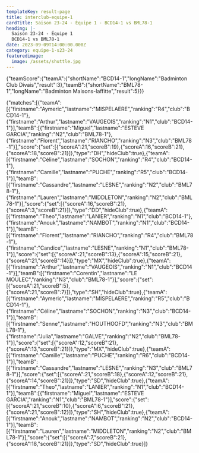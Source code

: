 ```yaml
---
templateKey: result-page
title: interclub-equipe-1
cardTitle: Saison 23-24 - Équipe 1 - BCD14-1 vs BML78-1 
heading: |-
  Saison 23-24 - Équipe 1
  BCD14-1 vs BML78-1
date: 2023-09-09T14:00:00.000Z
category: equipe-1-s23-24
featuredimage:
  image: /assets/shuttle.jpg
---
```



<teamscoreboard>{"teamScore":{"teamA":{"shortName":"BCD14-1","longName":"Badminton Club Divais","result":3},"teamB":{"shortName":"BML78-1","longName":"Badminton Maisons-laffitte","result":5}}}</teamscoreboard>

<scoreboard>{"matches":[{"teamA":[{"firstname":"Aymeric","lastname":"MISPELAERE","ranking":"R4","club":"BCD14-1"},{"firstname":"Arthur","lastname":"VAUGEOIS","ranking":"N1","club":"BCD14-1"}],"teamB":[{"firstname":"Miguel","lastname":"ESTEVE GARCIA","ranking":"N2","club":"BML78-1"},{"firstname":"Florent","lastname":"RIANCHO","ranking":"N3","club":"BML78-1"}],"score":{"set":[{"scoreA":21,"scoreB":19},{"scoreA":16,"scoreB":21},{"scoreA":18,"scoreB":21}]},"type":"DH","hideClub":true},{"teamA":[{"firstname":"Céline","lastname":"SOCHON","ranking":"R4","club":"BCD14-1"},{"firstname":"Camille","lastname":"PUCHE","ranking":"R5","club":"BCD14-1"}],"teamB":[{"firstname":"Cassandre","lastname":"LESNE","ranking":"N2","club":"BML78-1"},{"firstname":"Lauren","lastname":"MIDDLETON","ranking":"N2","club":"BML78-1"}],"score":{"set":[{"scoreA":16,"scoreB":21},{"scoreA":3,"scoreB":21}]},"type":"DD","hideClub":true},{"teamA":[{"firstname":"Theo","lastname":"LANIER","ranking":"N1","club":"BCD14-1"},{"firstname":"Anouk","lastname":"NAMBOT","ranking":"N1","club":"BCD14-1"}],"teamB":[{"firstname":"Florent","lastname":"RIANCHO","ranking":"R4","club":"BML78-1"},{"firstname":"Candice","lastname":"LESNE","ranking":"N1","club":"BML78-1"}],"score":{"set":[{"scoreA":21,"scoreB":13},{"scoreA":15,"scoreB":21},{"scoreA":21,"scoreB":14}]},"type":"MX","hideClub":true},{"teamA":[{"firstname":"Arthur","lastname":"VAUGEOIS","ranking":"N1","club":"BCD14-1"}],"teamB":[{"firstname":"Corentin","lastname":"LE MOULEC","ranking":"N3","club":"BML78-1"}],"score":{"set":[{"scoreA":21,"scoreB":5},{"scoreA":21,"scoreB":7}]},"type":"SH","hideClub":true},{"teamA":[{"firstname":"Aymeric","lastname":"MISPELAERE","ranking":"R5","club":"BCD14-1"},{"firstname":"Céline","lastname":"SOCHON","ranking":"N3","club":"BCD14-1"}],"teamB":[{"firstname":"Senne","lastname":"HOUTHOOFD","ranking":"N3","club":"BML78-1"},{"firstname":"Julia","lastname":"GALVE","ranking":"N2","club":"BML78-1"}],"score":{"set":[{"scoreA":12,"scoreB":21},{"scoreA":13,"scoreB":21}]},"type":"MX","hideClub":true},{"teamA":[{"firstname":"Camille","lastname":"PUCHE","ranking":"R6","club":"BCD14-1"}],"teamB":[{"firstname":"Cassandre","lastname":"LESNE","ranking":"N3","club":"BML78-1"}],"score":{"set":[{"scoreA":21,"scoreB":18},{"scoreA":12,"scoreB":21},{"scoreA":14,"scoreB":21}]},"type":"SD","hideClub":true},{"teamA":[{"firstname":"Theo","lastname":"LANIER","ranking":"N1","club":"BCD14-1"}],"teamB":[{"firstname":"Miguel","lastname":"ESTEVE GARCIA","ranking":"N1","club":"BML78-1"}],"score":{"set":[{"scoreA":21,"scoreB":10},{"scoreA":6,"scoreB":21},{"scoreA":21,"scoreB":12}]},"type":"SH","hideClub":true},{"teamA":[{"firstname":"Anouk","lastname":"NAMBOT","ranking":"N2","club":"BCD14-1"}],"teamB":[{"firstname":"Lauren","lastname":"MIDDLETON","ranking":"N2","club":"BML78-1"}],"score":{"set":[{"scoreA":7,"scoreB":21},{"scoreA":18,"scoreB":21}]},"type":"SD","hideClub":true}]}</scoreboard>